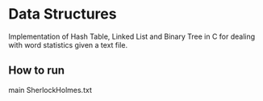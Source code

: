 # Data Structures

Implementation of Hash Table, Linked List and Binary Tree in C for dealing with word statistics given a text file.

## How to run

main SherlockHolmes.txt
